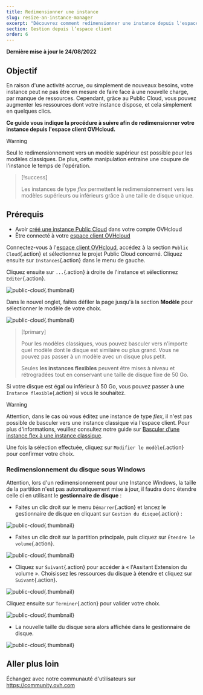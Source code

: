 ```yaml
---
title: Redimensionner une instance
slug: resize-an-instance-manager
excerpt: "Découvrez comment redimensionner une instance depuis l'espace client OVHcloud"
section: Gestion depuis l’espace client
order: 6
---
```


**Dernière mise à jour le 24/08/2022**

## Objectif

En raison d'une activité accrue, ou simplement de nouveaux besoins, votre instance peut ne pas être en mesure de faire face à une nouvelle charge, par manque de ressources. Cependant, grâce au Public Cloud, vous pouvez augmenter les ressources dont votre instance dispose, et cela simplement en quelques clics.

**Ce guide vous indique la procédure à suivre afin de redimensionner votre instance depuis l'espace client OVHcloud.**

> [!warning]
>
> Seul le redimensionnement vers un modèle supérieur est possible pour les modèles classiques.
> De plus, cette manipulation entraine une coupure de l'instance le temps de l'opération.
> 

> [!success]
>
> Les instances de type *flex* permettent le redimensionnement vers les modèles supérieurs ou inférieurs grâce à une taille de disque unique.
> 

## Prérequis

- Avoir [créé une instance Public Cloud](https://www.ovhcloud.com/fr-ca/public-cloud/) dans votre compte OVHcloud
- Être connecté à votre [espace client OVHcloud](https://ca.ovh.com/auth/?action=gotomanager&from=https://www.ovh.com/ca/fr/&ovhSubsidiary=qc)

Connectez-vous à l'[espace client OVHcloud](https://ca.ovh.com/auth/?action=gotomanager&from=https://www.ovh.com/ca/fr/&ovhSubsidiary=qc), accédez à la section `Public Cloud`{.action} et sélectionnez le projet Public Cloud concerné. Cliquez ensuite sur `Instances`{.action} dans le menu de gauche. 

Cliquez ensuite sur `...`{.action} à droite de l'instance et sélectionnez `Editer`{.action}.

![public-cloud](images/editinstance.png){.thumbnail}

Dans le nouvel onglet, faites défiler la page jusqu'à la section **Modèle** pour sélectionner le modèle de votre choix.

![public-cloud](images/template.png){.thumbnail}

> [!primary]
>
> Pour les modèles classiques, vous pouvez basculer vers n'importe quel modèle dont le disque est similaire ou plus grand. Vous ne pouvez pas passer à un modèle avec un disque plus petit.<br/>
>
> Seules **les instances flexibles** peuvent être mises à niveau et rétrogradées tout en conservant une taille de disque fixe de 50 Go.
>

Si votre disque est égal ou inférieur à 50 Go, vous pouvez passer à une `Instance flexible`{.action} si vous le souhaitez.

> [!warning]
> Attention, dans le cas où vous éditez une instance de type *flex*, il n'est pas possible de basculer vers une instance classique via l'espace client. Pour plus d'informations, veuillez consultez notre guide sur [Basculer d’une instance flex à une instance classique](https://docs.ovh.com/ca/fr/public-cloud/modifier-une-instance-flex/).
>

Une fois la sélection effectuée, cliquez sur `Modifier le modèle`{.action} pour confirmer votre choix.

### Redimensionnement du disque sous Windows

Attention, lors d'un redimensionnement pour une Instance Windows, la taille de la partition n'est pas automatiquement mise à jour, il faudra donc étendre celle ci en utilisant le  **gestionnaire de disque**  :

- Faites un clic droit sur le menu `Démarrer`{.action} et lancez le gestionnaire de disque en cliquant sur `Gestion du disque`{.action} :

![public-cloud](images/2980.png){.thumbnail}

- Faites un clic droit sur la partition principale, puis cliquez sur `Étendre le volume`{.action}.

![public-cloud](images/2981a.png){.thumbnail}

- Cliquez sur `Suivant`{.action} pour accéder à « l'Assitant Extension du volume ». Choisissez les ressources du disque à étendre et cliquez sur `Suivant`{.action}. 

![public-cloud](images/2978a.png){.thumbnail}

Cliquez ensuite sur `Terminer`{.action} pour valider votre choix.

![public-cloud](images/wizard2021.png){.thumbnail}

- La nouvelle taille du disque sera alors affichée dans le gestionnaire de disque.

![public-cloud](images/2979.png){.thumbnail}

## Aller plus loin

Échangez avec notre communauté d'utilisateurs sur <https://community.ovh.com>